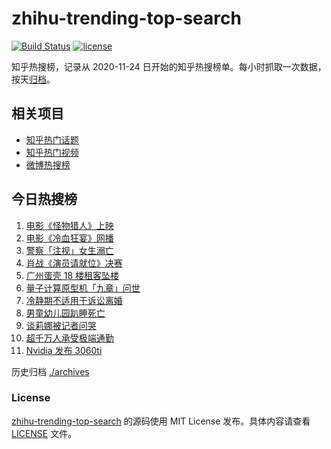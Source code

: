 # zhihu-trending-top-search

[![Build Status](https://github.com/justjavac/zhihu-trending-top-search/workflows/ci/badge.svg?branch=main)](https://github.com/justjavac/zhihu-trending-top-search/actions)
[![license](https://img.shields.io/github/license/justjavac/zhihu-trending-top-search)](https://github.com/justjavac/zhihu-trending-top-search/blob/main/LICENSE)

知乎热搜榜，记录从 2020-11-24 日开始的知乎热搜榜单。每小时抓取一次数据，按天[归档](./archives)。

## 相关项目

- [知乎热门话题](https://github.com/justjavac/zhihu-trending-hot-questions)
- [知乎热门视频](https://github.com/justjavac/zhihu-trending-hot-video)
- [微博热搜榜](https://github.com/justjavac/weibo-trending-hot-search)

## 今日热搜榜

<!-- BEGIN -->
<!-- 最后更新时间 Sun Dec 06 2020 03:05:14 GMT+0800 (CST) -->
1. [电影《怪物猎人》上映](https://www.zhihu.com/search?q=怪物猎人电影)
1. [电影《冷血狂宴》网播](https://www.zhihu.com/search?q=冷血狂宴)
1. [警察「注视」女生溺亡](https://www.zhihu.com/search?q=警察注视女生溺亡)
1. [肖战《演员请就位》决赛](https://www.zhihu.com/search?q=肖战演员请就位)
1. [广州蛋壳 18 楼租客坠楼](https://www.zhihu.com/search?q=广州蛋壳坠楼)
1. [量子计算原型机「九章」问世](https://www.zhihu.com/search?q=九章)
1. [冷静期不适用于诉讼离婚](https://www.zhihu.com/search?q=离婚冷静期)
1. [男童幼儿园趴睡死亡](https://www.zhihu.com/search?q=幼儿园午睡死亡)
1. [谈莉娜被记者问哭](https://www.zhihu.com/search?q=谈莉娜)
1. [超千万人承受极端通勤](https://www.zhihu.com/search?q=极端通勤)
1. [Nvidia 发布 3060ti ](https://www.zhihu.com/search?q=3060ti)
<!-- END -->

历史归档 [./archives](./archives)

### License

[zhihu-trending-top-search](https://github.com/justjavac/zhihu-trending-top-search) 的源码使用 MIT License 发布。具体内容请查看 [LICENSE](./LICENSE) 文件。
